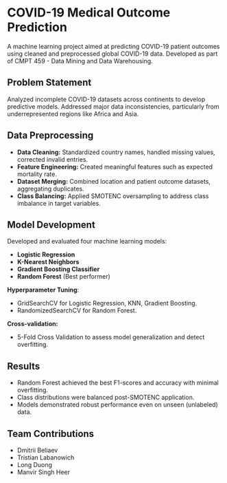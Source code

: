 # COVID-19 Medical Outcome Prediction

A machine learning project aimed at predicting COVID-19 patient outcomes using cleaned and preprocessed global COVID-19 data. Developed as part of CMPT 459 - Data Mining and Data Warehousing.

## Problem Statement
Analyzed incomplete COVID-19 datasets across continents to develop predictive models. Addressed major data inconsistencies, particularly from underrepresented regions like Africa and Asia.

## Data Preprocessing
- **Data Cleaning:** Standardized country names, handled missing values, corrected invalid entries.
- **Feature Engineering:** Created meaningful features such as expected mortality rate.
- **Dataset Merging:** Combined location and patient outcome datasets, aggregating duplicates.
- **Class Balancing:** Applied SMOTENC oversampling to address class imbalance in target variables.

## Model Development
Developed and evaluated four machine learning models:
- **Logistic Regression**
- **K-Nearest Neighbors**
- **Gradient Boosting Classifier**
- **Random Forest** (Best performer)

**Hyperparameter Tuning**:  
- GridSearchCV for Logistic Regression, KNN, Gradient Boosting.
- RandomizedSearchCV for Random Forest.

**Cross-validation:**  
- 5-Fold Cross Validation to assess model generalization and detect overfitting.

## Results
- Random Forest achieved the best F1-scores and accuracy with minimal overfitting.
- Class distributions were balanced post-SMOTENC application.
- Models demonstrated robust performance even on unseen (unlabeled) data.

## Team Contributions
- Dmitrii Beliaev
- Tristian Labanowich
- Long Duong
- Manvir Singh Heer
